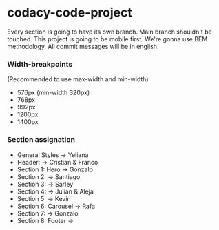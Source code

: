 # codacy-code-project

Every section is going to have its own branch. Main branch shouldn't be touched.
This project is going to be mobile first.
We're gonna use BEM methodology.
All commit messages will be in english.

### Width-breakpoints
(Recommended to use max-width and min-width)

- 576px (min-width 320px)
- 768px
- 992px
- 1200px
- 1400px

### Section assignation
- General Styles -> Yeliana
- Header: -> Cristian & Franco
- Section 1: Hero -> Gonzalo
- Section 2: -> Santiago
- Section 3: -> Sarley 
- Section 4: -> Julián & Aleja
- Section 5: -> Kevin
- Section 6: Carousel -> Rafa 
- Section 7: -> Gonzalo
- Section 8: Footer -> 
